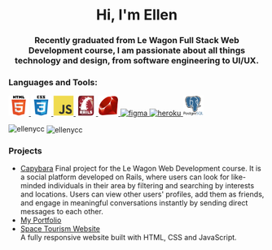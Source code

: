 <h1 align="center">Hi, I'm Ellen</h1>
<h3 align="center">Recently graduated from Le Wagon Full Stack Web Development course, I am passionate about all things technology and design, from software engineering to UI/UX.</h3>

<p align="left">
</p>

<h3 align="left">Languages and Tools:</h3>
<p align="left"> <a href="https://www.w3.org/html/" target="_blank" rel="noreferrer"> <img src="https://raw.githubusercontent.com/devicons/devicon/master/icons/html5/html5-original-wordmark.svg" alt="html5" width="40" height="40"/> </a> <a href="https://www.w3schools.com/css/" target="_blank" rel="noreferrer"> <img src="https://raw.githubusercontent.com/devicons/devicon/master/icons/css3/css3-original-wordmark.svg" alt="css3" width="40" height="40"/> </a>  <a href="https://developer.mozilla.org/en-US/docs/Web/JavaScript" target="_blank" rel="noreferrer"> <img src="https://raw.githubusercontent.com/devicons/devicon/master/icons/javascript/javascript-original.svg" alt="javascript" width="40" height="40"/> </a> <a href="https://rubyonrails.org" target="_blank" rel="noreferrer"> <img src="https://raw.githubusercontent.com/devicons/devicon/master/icons/rails/rails-original-wordmark.svg" alt="rails" width="40" height="40"/> </a> <a href="https://www.ruby-lang.org/en/" target="_blank" rel="noreferrer"> <img src="https://raw.githubusercontent.com/devicons/devicon/master/icons/ruby/ruby-original.svg" alt="ruby" width="40" height="40"/> </a> <a href="https://www.figma.com/" target="_blank" rel="noreferrer"> <img src="https://www.vectorlogo.zone/logos/figma/figma-icon.svg" alt="figma" width="40" height="40"/> </a> <a href="https://heroku.com" target="_blank" rel="noreferrer"> <img src="https://www.vectorlogo.zone/logos/heroku/heroku-icon.svg" alt="heroku" width="40" height="40"/> </a><a href="https://www.postgresql.org" target="_blank" rel="noreferrer"> <img src="https://raw.githubusercontent.com/devicons/devicon/master/icons/postgresql/postgresql-original-wordmark.svg" alt="postgresql" width="40" height="40"/> </a> </p>

<p><img align="left" src="https://github-readme-stats.vercel.app/api/top-langs?username=ellenycc&show_icons=true&locale=en&layout=compact" alt="ellenycc" /></p>

<p>&nbsp;<img align="center" src="https://github-readme-stats.vercel.app/api?username=ellenycc&show_icons=true&locale=en" alt="ellenycc" /></p>

<h3>Projects</h3>
<ul>
  <li><a href="https://github.com/AsulaAman/capybaraapp-michael">Capybara</a> Final project for the Le Wagon Web Development course. It is a social platform developed on Rails, where users can look for like-minded individuals in their area by     filtering and searching by interests and locations. Users can view other users' profiles, add them as friends, and engage in meaningful conversations instantly by sending direct messages to each other.
  </li>
  <li><a href="https://ellenycc.github.io/portfolio/">My Portfolio</a></li>
  <li><a href="https://ellenycc.github.io/space-tourism-website-main/">Space Tourism Website</a></li>  A fully responsive website built with HTML, CSS and JavaScript.
</ul>
